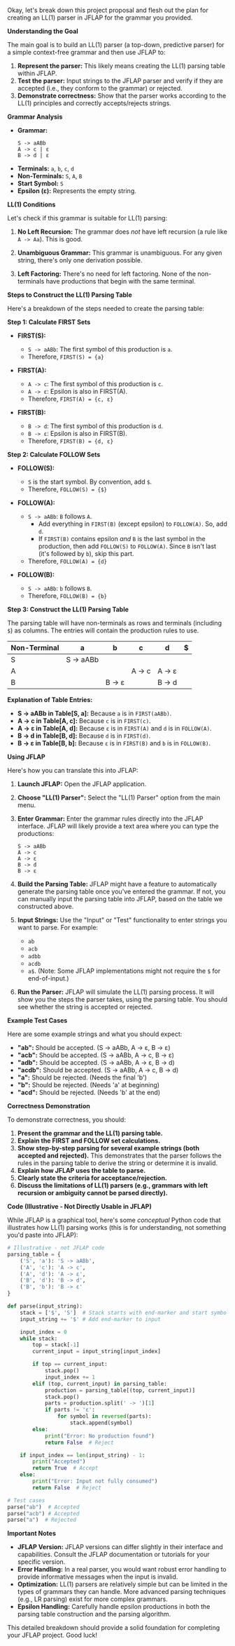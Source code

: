 Okay, let's break down this project proposal and flesh out the plan for creating an LL(1) parser in JFLAP for the grammar you provided.

**Understanding the Goal**

The main goal is to build an LL(1) parser (a top-down, predictive parser) for a simple context-free grammar and then use JFLAP to:

1.  **Represent the parser:**  This likely means creating the LL(1) parsing table within JFLAP.
2.  **Test the parser:**  Input strings to the JFLAP parser and verify if they are accepted (i.e., they conform to the grammar) or rejected.
3.  **Demonstrate correctness:** Show that the parser works according to the LL(1) principles and correctly accepts/rejects strings.

**Grammar Analysis**

*   **Grammar:**
    ```
    S -> aABb
    A -> c | ε
    B -> d | ε
    ```
*   **Terminals:**  `a`, `b`, `c`, `d`
*   **Non-Terminals:** `S`, `A`, `B`
*   **Start Symbol:** `S`
*   **Epsilon (ε):** Represents the empty string.

**LL(1) Conditions**

Let's check if this grammar is suitable for LL(1) parsing:

1.  **No Left Recursion:**  The grammar does *not* have left recursion (a rule like `A -> Aa`).  This is good.

2.  **Unambiguous Grammar:** This grammar is unambiguous.  For any given string, there's only one derivation possible.

3.  **Left Factoring:** There's no need for left factoring. None of the non-terminals have productions that begin with the same terminal.

**Steps to Construct the LL(1) Parsing Table**

Here's a breakdown of the steps needed to create the parsing table:

**Step 1: Calculate FIRST Sets**

*   **FIRST(S):**
    *   `S -> aABb`: The first symbol of this production is `a`.
    *   Therefore, `FIRST(S) = {a}`

*   **FIRST(A):**
    *   `A -> c`: The first symbol of this production is `c`.
    *   `A -> ε`:  Epsilon is also in FIRST(A).
    *   Therefore, `FIRST(A) = {c, ε}`

*   **FIRST(B):**
    *   `B -> d`: The first symbol of this production is `d`.
    *   `B -> ε`:  Epsilon is also in FIRST(B).
    *   Therefore, `FIRST(B) = {d, ε}`

**Step 2: Calculate FOLLOW Sets**

*   **FOLLOW(S):**
    *   `S` is the start symbol. By convention, add `$`.
    *   Therefore, `FOLLOW(S) = {$}`

*   **FOLLOW(A):**
    *   `S -> aABb`:  `B` follows `A`.
        *   Add everything in `FIRST(B)` (except epsilon) to `FOLLOW(A)`. So, add `d`.
        *   If `FIRST(B)` contains epsilon *and* `B` is the last symbol in the production, then add `FOLLOW(S)` to `FOLLOW(A)`.  Since `B` isn't last (it's followed by `b`), skip this part.
    *   Therefore, `FOLLOW(A) = {d}`

*   **FOLLOW(B):**
    *   `S -> aABb`:  `b` follows `B`.
    *   Therefore, `FOLLOW(B) = {b}`

**Step 3: Construct the LL(1) Parsing Table**

The parsing table will have non-terminals as rows and terminals (including `$`) as columns.  The entries will contain the production rules to use.

| Non-Terminal | a         | b         | c         | d         | $         |
|--------------|-----------|-----------|-----------|-----------|-----------|
| S            | S -> aABb |           |           |           |           |
| A            |           |           | A -> c     | A -> ε     |           |
| B            |           | B -> ε     |           | B -> d     |           |

**Explanation of Table Entries:**

*   **S -> aABb in Table[S, a]:**  Because `a` is in `FIRST(aABb)`.
*   **A -> c in Table[A, c]:** Because `c` is in `FIRST(c)`.
*   **A -> ε in Table[A, d]:**  Because `ε` is in `FIRST(A)` and `d` is in `FOLLOW(A)`.
*   **B -> d in Table[B, d]:** Because `d` is in `FIRST(d)`.
*   **B -> ε in Table[B, b]:** Because `ε` is in `FIRST(B)` and `b` is in `FOLLOW(B)`.

**Using JFLAP**

Here's how you can translate this into JFLAP:

1.  **Launch JFLAP:** Open the JFLAP application.
2.  **Choose "LL(1) Parser":** Select the "LL(1) Parser" option from the main menu.
3.  **Enter Grammar:**  Enter the grammar rules directly into the JFLAP interface.  JFLAP will likely provide a text area where you can type the productions:

    ```
    S -> aABb
    A -> c
    A -> ε
    B -> d
    B -> ε
    ```

4.  **Build the Parsing Table:** JFLAP might have a feature to automatically generate the parsing table once you've entered the grammar. If not, you can manually input the parsing table into JFLAP, based on the table we constructed above.

5.  **Input Strings:**  Use the "Input" or "Test" functionality to enter strings you want to parse. For example:
    *   `ab`
    *   `acb`
    *   `adbb`
    *   `acdb`
    *   `a$`.  (Note: Some JFLAP implementations might not require the `$` for end-of-input.)

6.  **Run the Parser:**  JFLAP will simulate the LL(1) parsing process. It will show you the steps the parser takes, using the parsing table. You should see whether the string is accepted or rejected.

**Example Test Cases**

Here are some example strings and what you should expect:

*   **"ab":** Should be accepted. (S -> aABb, A -> ε, B -> ε)
*   **"acb":** Should be accepted. (S -> aABb, A -> c, B -> ε)
*   **"adb":** Should be accepted. (S -> aABb, A -> ε, B -> d)
*   **"acdb":** Should be accepted. (S -> aABb, A -> c, B -> d)
*   **"a":**  Should be rejected. (Needs the final 'b')
*   **"b":** Should be rejected. (Needs 'a' at beginning)
*   **"acd":**  Should be rejected. (Needs 'b' at the end)

**Correctness Demonstration**

To demonstrate correctness, you should:

1.  **Present the grammar and the LL(1) parsing table.**
2.  **Explain the FIRST and FOLLOW set calculations.**
3.  **Show step-by-step parsing for several example strings (both accepted and rejected).**  This demonstrates that the parser follows the rules in the parsing table to derive the string or determine it is invalid.
4.  **Explain how JFLAP uses the table to parse.**
5.  **Clearly state the criteria for acceptance/rejection.**
6.  **Discuss the limitations of LL(1) parsers (e.g., grammars with left recursion or ambiguity cannot be parsed directly).**

**Code (Illustrative - Not Directly Usable in JFLAP)**

While JFLAP is a graphical tool, here's some *conceptual* Python code that illustrates how LL(1) parsing works (this is for understanding, not something you'd paste into JFLAP):

```python
# Illustrative - not JFLAP code
parsing_table = {
    ('S', 'a'): 'S -> aABb',
    ('A', 'c'): 'A -> c',
    ('A', 'd'): 'A -> ε',
    ('B', 'd'): 'B -> d',
    ('B', 'b'): 'B -> ε'
}

def parse(input_string):
    stack = ['$', 'S']  # Stack starts with end-marker and start symbol
    input_string += '$' # Add end-marker to input

    input_index = 0
    while stack:
        top = stack[-1]
        current_input = input_string[input_index]

        if top == current_input:
            stack.pop()
            input_index += 1
        elif (top, current_input) in parsing_table:
            production = parsing_table[(top, current_input)]
            stack.pop()
            parts = production.split(' -> ')[1]
            if parts != 'ε':
                for symbol in reversed(parts):
                    stack.append(symbol)
        else:
            print("Error: No production found")
            return False  # Reject

    if input_index == len(input_string) - 1:
        print("Accepted")
        return True  # Accept
    else:
        print("Error: Input not fully consumed")
        return False  # Reject

# Test cases
parse("ab")  # Accepted
parse("acb") # Accepted
parse("a")  # Rejected
```

**Important Notes**

*   **JFLAP Version:** JFLAP versions can differ slightly in their interface and capabilities. Consult the JFLAP documentation or tutorials for your specific version.
*   **Error Handling:** In a real parser, you would want robust error handling to provide informative messages when the input is invalid.
*   **Optimization:** LL(1) parsers are relatively simple but can be limited in the types of grammars they can handle. More advanced parsing techniques (e.g., LR parsing) exist for more complex grammars.
*   **Epsilon Handling:** Carefully handle epsilon productions in both the parsing table construction and the parsing algorithm.

This detailed breakdown should provide a solid foundation for completing your JFLAP project. Good luck!
